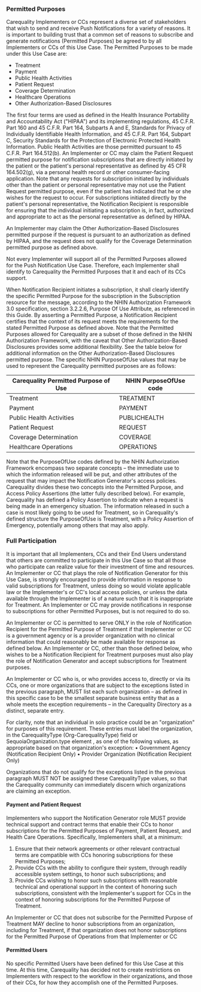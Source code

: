 <!-- Customizable_Principles_of_Trust.md {% comment %}
*****************************************************************************************
*                            WARNING: DO NOT EDIT THIS FILE                             *
*                                                                                       *
* This file is generated by SUSHI. Any edits you make to this file will be overwritten. *
*                                                                                       *
* To change the contents of this file, edit the original source file at:                *
* ig-data\input\pagecontent\1_Customizable_Principles_of_Trust.md                       *
*****************************************************************************************
{% endcomment %} -->
### Permitted Purposes

Carequality Implementers or CCs represent a diverse set of stakeholders that wish to send and receive Push Notifications for a variety of reasons. It is important to building trust that a common set of reasons to subscribe and generate notifications (Permitted Purposes) be agreed to by all Implementers or CCs of this Use Case. The Permitted Purposes to be made under this Use Case are:

- Treatment
- Payment
- Public Health Activities
- Patient Request
- Coverage Determination
- Healthcare Operations
- Other Authorization-Based Disclosures

The first four terms are used as defined in the Health Insurance Portability and Accountability Act ("HIPAA") and its implementing regulations, 45 C.F.R. Part 160 and 45 C.F.R. Part 164, Subparts A and E, Standards for Privacy of Individually Identifiable Health Information, and 45 C.F.R. Part 164, Subpart C, Security Standards for the Protection of Electronic Protected Health Information. Public Health Activities are those permitted pursuant to 45 C.F.R. Part 164.512(b). An Implementer or CC may claim the Patient Request permitted purpose for notification subscriptions that are directly initiated by the patient or the patient's personal representative as defined by 45 CFR 164.502(g), via a personal health record or other consumer-facing application. Note that any requests for subscription initiated by individuals other than the patient or personal representative may not use the Patient Request permitted purpose, even if the patient has indicated that he or she wishes for the request to occur. For subscriptions initiated directly by the patient's personal representative, the Notification Recipient is responsible for ensuring that the individual initiating a subscription is, in fact, authorized and appropriate to act as the personal representative as defined by HIPAA.

An Implementer may claim the Other Authorization-Based Disclosures permitted purpose if the request is pursuant to an authorization as defined by HIPAA, and the request does not qualify for the Coverage Determination permitted purpose as defined above.

Not every Implementer will support all of the Permitted Purposes allowed for the Push Notification Use Case. Therefore, each Implementer shall identify to Carequality the Permitted Purposes that it and each of its CCs support.

When Notification Recipient initiates a subscription, it shall clearly identify the specific Permitted Purpose for the subscription in the Subscription resource for the message, according to the NHIN Authorization Framework 3.0 specification, section 3.2.2.6, Purpose Of Use Attribute, as referenced in this Guide. By asserting a Permitted Purpose, a Notification Recipient certifies that the context of its request meets the requirements for the stated Permitted Purpose as defined above. Note that the Permitted Purposes allowed for Carequality are a subset of those defined in the NHIN Authorization Framework, with the caveat that Other Authorization-Based Disclosures provides some additional flexibility. See the table below for additional information on the Other Authorization-Based Disclosures permitted purpose. The specific NHIN PurposeOfUse values that may be used to represent the Carequality permitted purposes are as follows:

| Carequality Permitted Purpose of Use | NHIN PurposeOfUse code|
|------------------------ | ------------------------------------ |
Treatment                | TREATMENT
Payment                  | PAYMENT
Public Health Activities | PUBLICHEALTH
Patient Request          | REQUEST
Coverage Determination   | COVERAGE
Healthcare Operations    | OPERATIONS

Note that the PurposeOfUse codes defined by the NHIN Authorization Framework encompass two separate concepts – the immediate use to which the information released will be put, and other attributes of the request that may impact the Notification Generator's access policies. Carequality divides these two concepts into the Permitted Purpose, and Access Policy Assertions (the latter fully described below). For example, Carequality has defined a Policy Assertion to indicate when a request is being made in an emergency situation. The information released in such a case is most likely going to be used for Treatment, so in Carequality's defined structure the PurposeOfUse is Treatment, with a Policy Assertion of Emergency, potentially among others that may also apply.

### Full Participation

It is important that all Implementers, CCs and their End Users understand that others are committed to participate in this Use Case so that all those who participate can realize value for their investment of time and resources. An Implementer or CC that plays the role of Notification Generator for this Use Case, is strongly encouraged to provide information in response to valid subscriptions for Treatment, unless doing so would violate applicable law or the Implementer's or CC's local access policies, or unless the data available through the Implementer is of a nature such that it is inappropriate for Treatment. An Implementer or CC may provide notifications in response to subscriptions for other Permitted Purposes, but is not required to do so.

An Implementer or CC is permitted to serve ONLY in the role of Notification Recipient for the Permitted Purpose of Treatment if that Implementer or CC is a government agency or is a provider organization with no clinical information that could reasonably be made available for response as defined below. An Implementer or CC, other than those defined below, who wishes to be a Notification Recipient for Treatment purposes must also play the role of Notification Generator and accept subscriptions for Treatment purposes.

An Implementer or CC who is, or who provides access to, directly or via its CCs, one or more organizations that are subject to the exceptions listed in the previous paragraph, MUST list each such organization – as defined in this specific case to be the smallest separate business entity that as a whole meets the exception requirements – in the Carequality Directory as a distinct, separate entry.

For clarity, note that an individual in solo practice could be an "organization" for purposes of this requirement. These entries must label the organization, in the CarequalityType (Org-CarequalityType) field or SequoiaOrganization.type element , as one of the following values, as appropriate based on that organization's exception: • Government Agency (Notification Recipient Only) • Provider Organization (Notification Recipient Only)

Organizations that do not qualify for the exceptions listed in the previous paragraph MUST NOT be assigned these CarequalityType values, so that the Carequality community can immediately discern which organizations are claiming an exception.

#### Payment and Patient Request

Implementers who support the Notification Generator role MUST provide technical support and contract terms that enable their CCs to honor subscriptions for the Permitted Purposes of Payment, Patient Request, and Health Care Operations. Specifically, Implementers shall, at a minimum:

1. Ensure that their network agreements or other relevant contractual terms are compatible with CCs honoring subscriptions for these Permitted Purposes;
2. Provide CCs with the ability to configure their system, through readily accessible system settings, to honor such subscriptions; and
3. Provide CCs wishing to honor such subscriptions with reasonable technical and operational support in the context of honoring such subscriptions, consistent with the Implementer's support for CCs in the context of honoring subscriptions for the Permitted Purpose of Treatment.

An Implementer or CC that does not subscribe for the Permitted Purpose of Treatment MAY decline to honor subscriptions from an organization, including for Treatment, if that organization does not honor subscriptions for the Permitted Purpose of Operations from that Implementer or CC

#### Permitted Users

No specific Permitted Users have been defined for this Use Case at this time. At this time, Carequality has decided not to create restrictions on Implementers with respect to the workflow in their organizations, and those of their CCs, for how they accomplish one of the Permitted Purposes.
